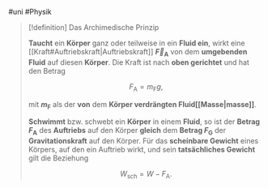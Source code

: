 #uni #Physik 

> [!definition] Das Archimedische Prinzip
> 
> **Taucht** ein **Körper** ganz oder teilweise in ein **Fluid ein**, wirkt eine [[Kraft#Auftriebskraft|Auftriebskraft]] **$\vec{F}_{\mathrm{A}}$** von dem **umgebenden Fluid** auf diesen **Körper**. Die Kraft ist nach **oben gerichtet** und hat den Betrag
> 
> $$F_{\mathrm{A}} = m_{\mathrm{F}} g,$$
> 
> mit **$m_{\mathrm{F}}$** als der **von** dem **Körper verdrängten Fluid[[Masse|masse]]**.
> 
> **Schwimmt** bzw. schwebt ein **Körper** in einem **Fluid**, so ist der **Betrag $F_{\mathrm{A}}$** des **Auftriebs** auf den Körper **gleich** dem **Betrag $F_{\mathrm{G}}$** der **Gravitationskraft** auf den Körper. Für das **scheinbare Gewicht** eines Körpers, auf den ein Auftrieb wirkt, und sein **tatsächliches Gewicht** gilt die Beziehung
> 
> $$W_{\mathrm{sch}} = W - F_{\mathrm{A}}.$$